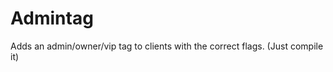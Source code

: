 Admintag
==================

Adds an admin/owner/vip tag to clients with the correct flags.
(Just compile it)
